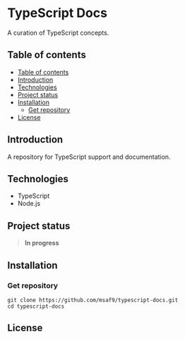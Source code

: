 <h1> TypeScript Docs </h1>
A curation of TypeScript concepts.

## Table of contents

- [Table of contents](#table-of-contents)
- [Introduction](#introduction)
- [Technologies](#technologies)
- [Project status](#project-status)
- [Installation](#installation)
  - [Get repository](#get-repository)
- [License](#license)

## Introduction

<p>A repository for TypeScript support and documentation.</p>

## Technologies

- TypeScript
- Node.js

## Project status

> **In progress**

## Installation

### Get repository

```git
git clone https://github.com/msaf9/typescript-docs.git
cd typescript-docs
```

## License
